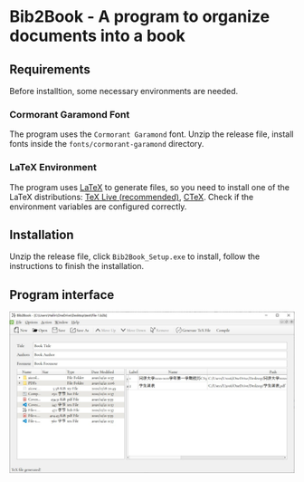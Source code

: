 # Bib2Book - A program to organize documents into a book

## Requirements

Before installtion, some necessary environments are needed.

### Cormorant Garamond Font

The program uses the `Cormorant Garamond` font. Unzip the release file, install fonts inside the `fonts/cormorant-garamond` directory.

### LaTeX Environment

The program uses [LaTeX](https://www.latex-project.org/) to generate files, so you need to install one of the LaTeX distributions: [TeX Live (recommended)](http://www.tug.org/texlive), [CTeX](http://www.ctex.org/HomePage). Check if the environment variables are configured correctly.

## Installation

Unzip the release file, click `Bib2Book_Setup.exe` to install, follow the instructions to finish the installation.

## Program interface

![Bib2Book](https://github.com/Hailin-Jing/Bib2Book/blob/main/images/Bib2Book.jpg)
